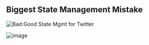 ## Biggest State Management Mistake

![Bad:Good State Mgmt for Twitter](https://github.com/realityexpander/StateManagementMistake/assets/5157474/a3a9702b-6536-403e-9e39-3fbd9f96ccf6)

![image](https://github.com/realityexpander/StateManagementMistake/assets/5157474/850469df-44c3-4d61-ae62-9348b9106cd5)
